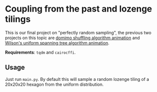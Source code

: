 # Coupling from the past and lozenge tilings

This is our final project on "perfectly random sampling", the previous two projects on this topic are [domimo shuffling algorithm animation](https://github.com/neozhaoliang/pywonderland#domino-shuffling-algorithm-animation) and [Wilson's uniform spanning tree algorithm animation](https://github.com/neozhaoliang/pywonderland#wilsons-uniform-spanning-tree-algorithm-animation).

**Requirements**: `tqdm` and `cairocffi`.

## Usage

Just run `main.py`. By default this will sample a random lozenge tiling of a 20x20x20 hexagon from the uniform distribution.
